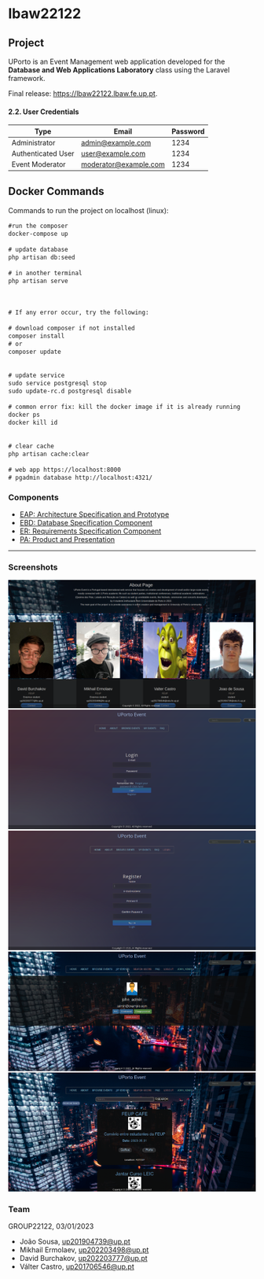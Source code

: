 # lbaw22122



## Project

UPorto is an Event Management web application developed for the **Database and Web Applications Laboratory** class using the Laravel framework.

Final release: https://lbaw22122.lbaw.fe.up.pt.

#### 2.2. User Credentials

| Type          | Email  | Password |
| ------------- | --------- | -------- |
| Administrator | admin@example.com    |  1234 |
| Authenticated User | user@example.com    |   1234 |
| Event Moderator   | moderator@example.com    | 1234 |

## Docker Commands

Commands to run the project on localhost (linux):

~~~~
#run the composer
docker-compose up

# update database
php artisan db:seed

# in another terminal
php artisan serve



# If any error occur, try the following:

# download composer if not installed 
composer install
# or
composer update


# update service
sudo service postgresql stop
sudo update-rc.d postgresql disable

# common error fix: kill the docker image if it is already running
docker ps
docker kill id


# clear cache
php artisan cache:clear

# web app https://localhost:8000 
# pgadmin database http://localhost:4321/

~~~~

### Components


* [EAP: Architecture Specification and Prototype](Docs/EAP/EAP.md)
* [EBD: Database Specification Component](Docs/EBD/EBD.md)
* [ER: Requirements Specification Component](Docs/ER/er.md)
* [PA: Product and Presentation](Docs/PA/pa.md)

***

### Screenshots

![about](Docs/screenshots/about.png)
![login](Docs/screenshots/login.png)
![register](Docs/screenshots/register.png)
![profile](Docs/screenshots/profile.png)
![events](Docs/screenshots/events.png)

### Team

GROUP22122, 03/01/2023

* João Sousa, up201904739@up.pt    
* Mikhail Ermolaev, up202203498@up.pt
* David Burchakov, up202203777@up.pt
* Válter Castro, up201706546@up.pt
